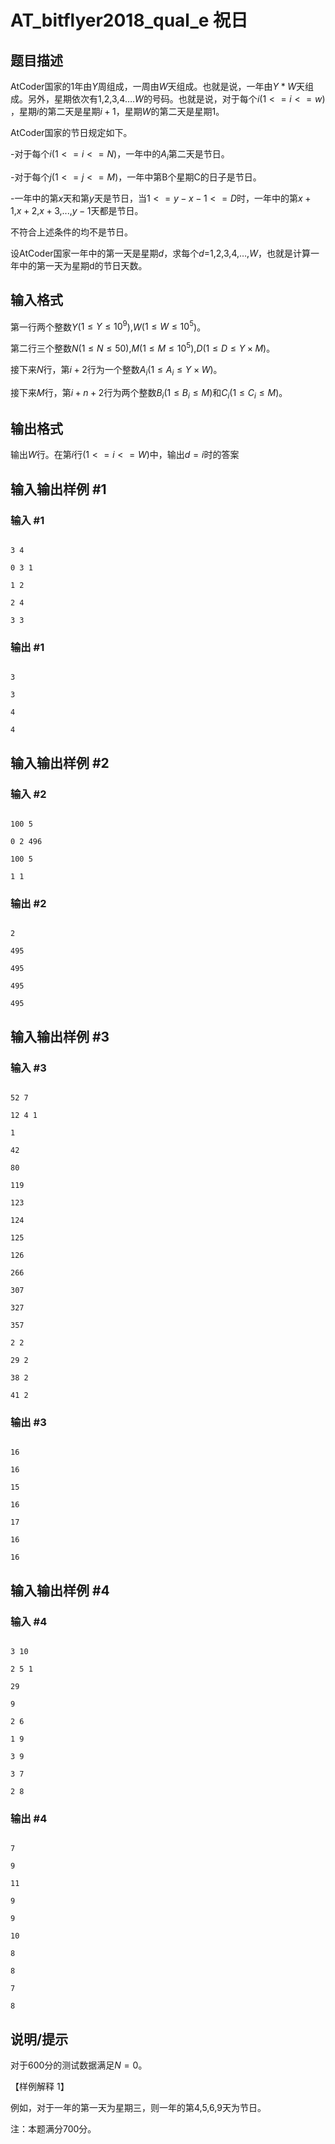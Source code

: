 # AT_bitflyer2018_qual_e 祝日

## 题目描述

AtCoder国家的$1$年由$Y$周组成，一周由$W$天组成。也就是说，一年由$Y*W$天组成。另外，星期依次有$1$,$2$,$3$,$4$….$W$的号码。也就是说，对于每个$i$($1<=i<=w$) ，星期$i$的第二天是星期$i+1$，星期$W$的第二天是星期1。




AtCoder国家的节日规定如下。



-对于每个$i$($1<=i<=N$)，一年中的$A_i$第二天是节日。

-对于每个$j$($1<=j<=M$)，一年中第B个星期C的日子是节日。

-一年中的第$x$天和第$y$天是节日，当$1<=y-x-1<=D$时，一年中的第$x+1$,$x+2$,$x+3$,...,$y-1$天都是节日。

不符合上述条件的均不是节日。

设AtCoder国家一年中的第一天是星期$d$，求每个$d$=$1$,$2$,$3$,$4$,…,$W$，也就是计算一年中的第一天为星期d的节日天数。

## 输入格式

第一行两个整数$Y$($1\le Y\le10^9$),$W$($1\le W\le10^5$)。  
第二行三个整数$N$($1\le N\le50$),$M$($1\le M\le10^5$),$D$($1\le D\le Y\times M$)。  
接下来$N$行，第$i+2$行为一个整数$A_i$($1\le A_i\le Y\times W$)。   
接下来$M$行，第$i+n+2$行为两个整数$B_i$($1\le B_i\le M$)和$C_i$($1\le C_i\le M$)。

## 输出格式

输出$W$行。在第$i$行($1<=i<=W$)中，输出$d=i$时的答案

## 输入输出样例 #1

### 输入 #1

```
3 4
0 3 1
1 2
2 4
3 3
```

### 输出 #1

```
3
3
4
4
```

## 输入输出样例 #2

### 输入 #2

```
100 5
0 2 496
100 5
1 1
```

### 输出 #2

```
2
495
495
495
495
```

## 输入输出样例 #3

### 输入 #3

```
52 7
12 4 1
1
42
80
119
123
124
125
126
266
307
327
357
2 2
29 2
38 2
41 2
```

### 输出 #3

```
16
16
15
16
17
16
16
```

## 输入输出样例 #4

### 输入 #4

```
3 10
2 5 1
29
9
2 6
1 9
3 9
3 7
2 8
```

### 输出 #4

```
7
9
11
9
9
10
8
8
7
8
```

## 说明/提示

对于$600$分的测试数据满足$N=0$。  

【样例解释 1】  
例如，对于一年的第一天为星期三，则一年的第$4$,$5$,$6$,$9$天为节日。  
注：本题满分700分。